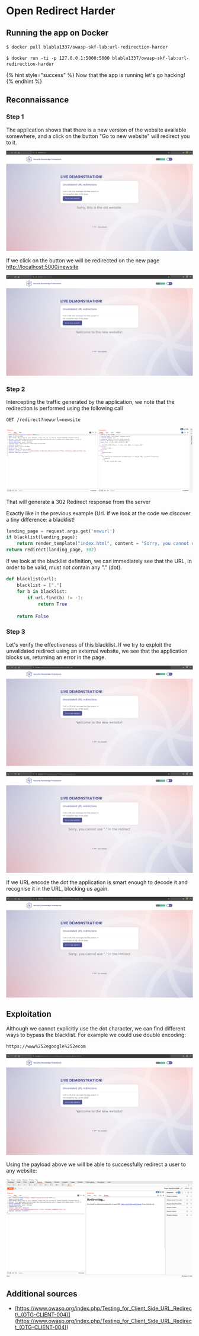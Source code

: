 # Open Redirect Harder

## Running the app on Docker

```
$ docker pull blabla1337/owasp-skf-lab:url-redirection-harder
```

```
$ docker run -ti -p 127.0.0.1:5000:5000 blabla1337/owasp-skf-lab:url-redirection-harder
```

{% hint style="success" %}
Now that the app is running let's go hacking!
{% endhint %}

## Reconnaissance

### Step 1

The application shows that there is a new version of the website available somewhere, and a click on the button "Go to new website" will redirect you to it.

![](https://raw.githubusercontent.com/blabla1337/skf-labs/master/.gitbook/assets/python/Url-Redirection/1.png)

If we click on the button we will be redirected on the new page [http://localhost:5000/newsite](http://localhost:5000/newsite)

![](https://raw.githubusercontent.com/blabla1337/skf-labs/master/.gitbook/assets/python/Url-Redirection/2.png)

### Step 2

Intercepting the traffic generated by the application, we note that the redirection is performed using the following call

```
GET /redirect?newurl=newsite
```

![](https://raw.githubusercontent.com/blabla1337/skf-labs/master/.gitbook/assets/python/Url-Redirection/3.png)

That will generate a 302 Redirect response from the server

Exactly like in the previous example (Url. If we look at the code we discover a tiny difference: a blacklist!

```python
landing_page = request.args.get('newurl')
if blacklist(landing_page):
    return render_template("index.html", content = "Sorry, you cannot use \".\" in the redirect")
return redirect(landing_page, 302)
```

If we look at the blacklist definition, we can immediately see that the URL, in order to be valid, must not contain any "." (dot).

```python
def blacklist(url):
    blacklist = ["."]
    for b in blacklist:
        if url.find(b) != -1:
            return True

    return False
```

### Step 3

Let's verify the effectiveness of this blacklist. If we try to exploit the unvalidated redirect using an external website, we see that the application blocks us, returning an error in the page.

![](https://raw.githubusercontent.com/blabla1337/skf-labs/master/.gitbook/assets/python/Url-Redirection/4.png)

![](https://raw.githubusercontent.com/blabla1337/skf-labs/master/.gitbook/assets/python/Url-Redirection-Harder/1.png)

If we URL encode the dot the application is smart enough to decode it and recognise it in the URL, blocking us again.

![](https://raw.githubusercontent.com/blabla1337/skf-labs/master/.gitbook/assets/python/Url-Redirection-Harder/2.png)

## Exploitation

Although we cannot explicitly use the dot character, we can find different ways to bypass the blacklist. For example we could use double encoding:

```
https://www%252egoogle%252ecom
```

![](https://raw.githubusercontent.com/blabla1337/skf-labs/master/.gitbook/assets/python/Url-Redirection-Harder/3.png)

Using the payload above we will be able to successfully redirect a user to any website:

![](https://raw.githubusercontent.com/blabla1337/skf-labs/master/.gitbook/assets/python/Url-Redirection-Harder/4.png)

## Additional sources

- [https://www.owasp.org/index.php/Testing_for_Client_Side_URL_Redirect\_(OTG-CLIENT-004)](<https://www.owasp.org/index.php/Testing_for_Client_Side_URL_Redirect_(OTG-CLIENT-004)>)
